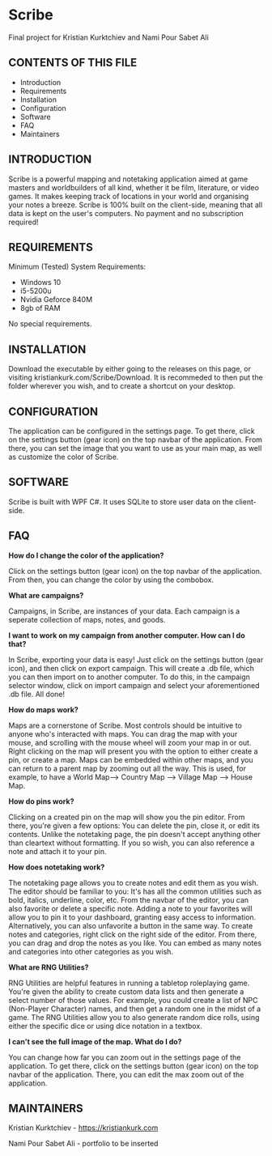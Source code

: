 # Scribe
Final project for Kristian Kurktchiev and Nami Pour Sabet Ali


CONTENTS OF THIS FILE
---------------------
   
 * Introduction
 * Requirements
 * Installation
 * Configuration
 * Software
 * FAQ
 * Maintainers


INTRODUCTION
------------
Scribe is a powerful mapping and notetaking application aimed at game masters and worldbuilders of all kind, whether it be film, literature, or video games. It makes keeping track of locations in your world and organising your notes a breeze. Scribe is 100% built on the client-side, meaning that all data is kept on the user's computers. No payment and no subscription required!


REQUIREMENTS
------------
Minimum (Tested) System Requirements:
* Windows 10
* i5-5200u
* Nvidia Geforce 840M
* 8gb of RAM

No special requirements.


INSTALLATION
------------
Download the executable by either going to the releases on this page, or visiting kristiankurk.com/Scribe/Download. It is recommeded to then put the folder wherever you wish, and to create a shortcut on your desktop.


CONFIGURATION
------------
The application can be configured in the settings page. To get there, click on the settings button (gear icon) on the top navbar of the application. From there, you can set the image that you want to use as your main map, as well as customize the color of Scribe.


SOFTWARE
------------
Scribe is built with WPF C#. It uses SQLite to store user data on the client-side.


FAQ
------------
**How do I change the color of the application?**

Click on the settings button (gear icon) on the top navbar of the application. From then, you can change the color by using the combobox.


**What are campaigns?**

Campaigns, in Scribe, are instances of your data. Each campaign is a seperate collection of maps, notes, and goods.


**I want to work on my campaign from another computer. How can I do that?**

In Scribe, exporting your data is easy! Just click on the settings button (gear icon), and then click on export campaign. This will create a .db file, which you can then import on to another computer. To do this, in the campaign selector window, click on import campaign and select your aforementioned .db file. All done!


**How do maps work?**

Maps are a cornerstone of Scribe. Most controls should be intuitive to anyone who's interacted with maps. You can drag the map with your mouse, and scrolling with the mouse wheel will zoom your map in or out. Right clicking on the map will present you with the option to either create a pin, or create a map. Maps can be embedded within other maps, and you can return to a parent map by zooming out all the way. This is used, for example, to have a World Map--> Country Map --> Village Map --> House Map. 


**How do pins work?**

Clicking on a created pin on the map will show you the pin editor. From there, you're given a few options: You can delete the pin, close it, or edit its contents. Unlike the notetaking page, the pin doesn't accept anything other than cleartext without formatting. If you so wish, you can also reference a note and attach it to your pin.


**How does notetaking work?**

The notetaking page allows you to create notes and edit them as you wish. The editor should be familiar to you: It's has all the common utilities such as bold, italics, underline, color, etc. From the navbar of the editor, you can also favorite or delete a specific note. Adding a note to your favorites will allow you to pin it to your dashboard, granting easy access to information. Alternatively, you can also unfavorite a button in the same way. To create notes and categories, right click on the right side of the editor. From there, you can drag and drop the notes as you like. You can embed as many notes and categories into other categories as you wish.


**What are RNG Utilities?**

RNG Utilities are helpful features in running a tabletop roleplaying game. You're given the ability to create custom data lists and then generate a select number of those values. For example, you could create a list of NPC (Non-Player Character) names, and then get a random one in the midst of a game. The RNG Utilities allow you to also generate random dice rolls, using either the specific dice or using dice notation in a textbox. 

**I can't see the full image of the map. What do I do?**

You can change how far you can zoom out in the settings page of the application. To get there, click on the settings button (gear icon) on the top navbar of the application. There, you can edit the max zoom out of the application.


MAINTAINERS
------------
Kristian Kurktchiev - https://kristiankurk.com

Nami Pour Sabet Ali - portfolio to be inserted
